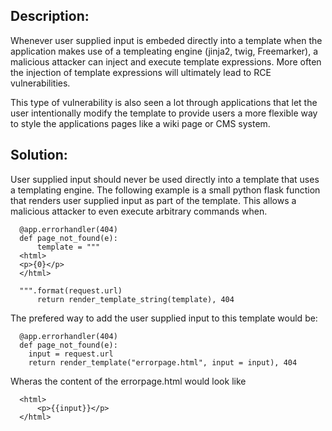 ## Description:

Whenever user supplied input is embeded directly into a template when the application
makes use of a templeating engine (jinja2, twig, Freemarker), a malicious attacker can inject 
and execute template expressions. More often the injection of template expressions will ultimately 
lead to RCE vulnerabilities.

This type of vulnerability is also seen a lot through applications that let the user intentionally
modify the template to provide users a more flexible way to style the applications pages like
a wiki page or CMS system.

## Solution:

User supplied input should never be used directly into a template that uses a templating engine.
The following example is a small python flask function that renders user supplied input 
as part of the template. This allows a malicious attacker to even execute arbitrary commands when.

```
  @app.errorhandler(404)
  def page_not_found(e):
      template = """
  <html>
  <p>{0}</p>
  </html>

  """.format(request.url)
      return render_template_string(template), 404
```

The prefered way to add the user supplied input to this template would be:
```
  @app.errorhandler(404)
  def page_not_found(e):
    input = request.url
    return render_template("errorpage.html", input = input), 404
```    

Wheras the content of the errorpage.html would look like

```
  <html>
      <p>{{input}}</p>
  </html>
```
